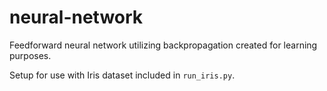 # neural-network

Feedforward neural network utilizing backpropagation created for learning purposes.

Setup for use with Iris dataset included in `run_iris.py`.
